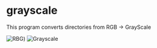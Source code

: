 # grayscale
This program converts directories from RGB -> GrayScale 


![RBG](https://github.com/AlessandroB1298/grayscale/assets/98426727/f35a9a21-3dfa-4dce-8afc-71a2d61abd0c)) ![Grayscale](https://github.com/AlessandroB1298/grayscale/assets/98426727/fd9ad28a-2743-40dd-825e-c9aacaca20fd)

